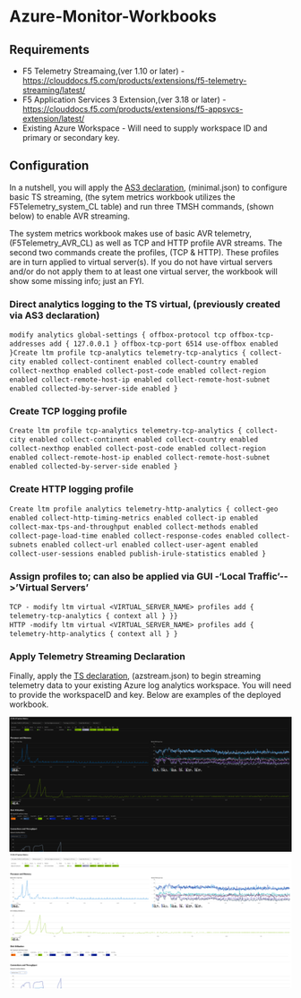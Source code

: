 # Azure-Monitor-Workbooks

## Requirements
* F5 Telemetry Streamaing,(ver 1.10 or later) - https://clouddocs.f5.com/products/extensions/f5-telemetry-streaming/latest/
* F5 Application Services 3 Extension,(ver 3.18 or later)  - https://clouddocs.f5.com/products/extensions/f5-appsvcs-extension/latest/
* Existing Azure Workspace - Will need to supply workspace ID and primary or secondary key.

## Configuration
In a nutshell, you will apply the [AS3 declaration](https://clouddocs.f5.com/products/extensions/f5-telemetry-streaming/latest/event-listener.html#configure-logging-using-as3), (minimal.json) to configure basic TS streaming, (the sytem metrics workbook utilizes the F5Telemetry_system_CL  table) and run three TMSH commands, (shown below) to enable AVR streaming.

The system metrics workbook makes use of basic AVR telemetry, (F5Telemetry_AVR_CL)  as well as TCP and HTTP profile AVR streams.  The second two commands  create the profiles, (TCP & HTTP).  These profiles are in turn applied to virtual server(s).  If you do not have virtual servers and/or do not apply them to at least one virtual server, the workbook will show some missing info; just an FYI. 

### Direct analytics logging to the TS virtual, (previously created via AS3 declaration)
    modify analytics global-settings { offbox-protocol tcp offbox-tcp-addresses add { 127.0.0.1 } offbox-tcp-port 6514 use-offbox enabled }Create ltm profile tcp-analytics telemetry-tcp-analytics { collect-city enabled collect-continent enabled collect-country enabled collect-nexthop enabled collect-post-code enabled collect-region enabled collect-remote-host-ip enabled collect-remote-host-subnet enabled collected-by-server-side enabled }

### Create TCP logging profile
    Create ltm profile tcp-analytics telemetry-tcp-analytics { collect-city enabled collect-continent enabled collect-country enabled collect-nexthop enabled collect-post-code enabled collect-region enabled collect-remote-host-ip enabled collect-remote-host-subnet enabled collected-by-server-side enabled }

### Create HTTP logging profile 
    Create ltm profile analytics telemetry-http-analytics { collect-geo enabled collect-http-timing-metrics enabled collect-ip enabled collect-max-tps-and-throughput enabled collect-methods enabled collect-page-load-time enabled collect-response-codes enabled collect-subnets enabled collect-url enabled collect-user-agent enabled collect-user-sessions enabled publish-irule-statistics enabled }
 
### Assign profiles to; can also be applied via GUI -‘Local Traffic’-->’Virtual Servers’
    TCP - modify ltm virtual <VIRTUAL_SERVER_NAME> profiles add { telemetry-tcp-analytics { context all } }}
    HTTP -modify ltm virtual <VIRTUAL_SERVER_NAME> profiles add { telemetry-http-analytics { context all } } 
 
### Apply Telemetry Streaming Declaration
Finally, apply the [TS declaration](https://clouddocs.f5.com/products/extensions/f5-telemetry-streaming/latest/setting-up-consumer.html#azure-ref), (azstream.json) to begin streaming telemetry data to your existing Azure log analytics workspace.  You will need to provide the workspaceID and key. Below are examples of the deployed workbook.
 
 ![picture](images/f5smdark.png)  ![picture](images/f5smlight.png)  

